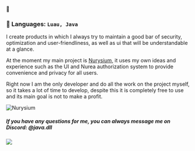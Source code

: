 🤍
### 📑 Languages: `Luau, Java`

I create products in which I always try to maintain a good bar of security, optimization and user-friendliness, as well as ui that will be understandable at a glance. 

At the moment my main project is [Nurysium](https://dsc.gg/Nurysium), it uses my own ideas and experience such as the UI and Nurea authorization system to provide convenience and privacy for all users. 

Right now I am the only developer and do all the work on the project myself, so it takes a lot of time to develop, despite this it is completely free to use and its main goal is not to make a profit.

![Nurysium](https://github.com/user-attachments/assets/75a9ab14-c8bf-42b2-8844-3f47b6f04d8c)

##### If you have any questions for me, you can always message me on Discord: @java.dll

![](https://wakatime.com/badge/user/043f1aca-7850-40d8-a2d3-e8f9daf167b7.svg)
